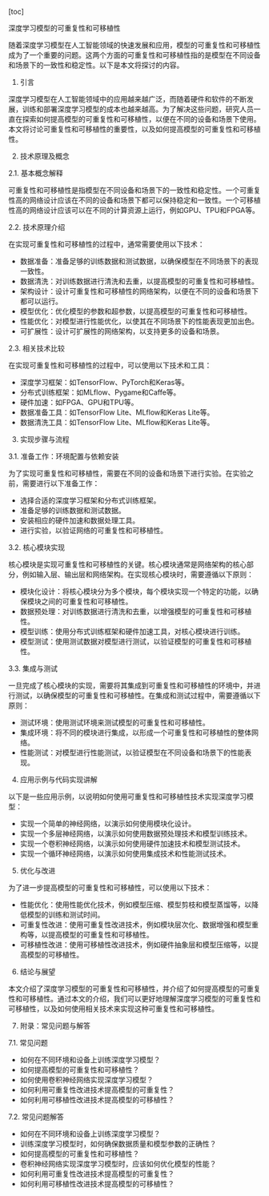 
[toc]                    
                
                
深度学习模型的可重复性和可移植性

随着深度学习模型在人工智能领域的快速发展和应用，模型的可重复性和可移植性成为了一个重要的问题。这两个方面的可重复性和可移植性指的是模型在不同设备和场景下的一致性和稳定性。以下是本文将探讨的内容。

1. 引言

深度学习模型在人工智能领域中的应用越来越广泛，而随着硬件和软件的不断发展，训练和部署深度学习模型的成本也越来越高。为了解决这些问题，研究人员一直在探索如何提高模型的可重复性和可移植性，以便在不同的设备和场景下使用。本文将讨论可重复性和可移植性的重要性，以及如何提高模型的可重复性和可移植性。

2. 技术原理及概念

2.1. 基本概念解释

可重复性和可移植性是指模型在不同设备和场景下的一致性和稳定性。一个可重复性高的网络设计应该在不同的设备和场景下都可以保持稳定和一致性。一个可移植性高的网络设计应该可以在不同的计算资源上运行，例如GPU、TPU和FPGA等。

2.2. 技术原理介绍

在实现可重复性和可移植性的过程中，通常需要使用以下技术：

- 数据准备：准备足够的训练数据和测试数据，以确保模型在不同场景下的表现一致性。
- 数据清洗：对训练数据进行清洗和去重，以提高模型的可重复性和可移植性。
- 架构设计：设计可重复性和可移植性的网络架构，以便在不同的设备和场景下都可以运行。
- 模型优化：优化模型的参数和超参数，以提高模型的可重复性和可移植性。
- 性能优化：对模型进行性能优化，以使其在不同场景下的性能表现更加出色。
- 可扩展性：设计可扩展性的网络架构，以支持更多的设备和场景。

2.3. 相关技术比较

在实现可重复性和可移植性的过程中，可以使用以下技术和工具：

- 深度学习框架：如TensorFlow、PyTorch和Keras等。
- 分布式训练框架：如MLflow、Pygame和Caffe等。
- 硬件加速：如FPGA、GPU和TPU等。
- 数据准备工具：如TensorFlow Lite、MLflow和Keras Lite等。
- 数据清洗工具：如TensorFlow Lite、MLflow和Keras Lite等。

3. 实现步骤与流程

3.1. 准备工作：环境配置与依赖安装

为了实现可重复性和可移植性，需要在不同的设备和场景下进行实验。在实验之前，需要进行以下准备工作：

- 选择合适的深度学习框架和分布式训练框架。
- 准备足够的训练数据和测试数据。
- 安装相应的硬件加速和数据处理工具。
- 进行实验，以验证网络的可重复性和可移植性。

3.2. 核心模块实现

核心模块是实现可重复性和可移植性的关键。核心模块通常是网络架构的核心部分，例如输入层、输出层和网络架构。在实现核心模块时，需要遵循以下原则：

- 模块化设计：将核心模块分为多个模块，每个模块实现一个特定的功能，以确保模块之间的可重复性和可移植性。
- 数据预处理：对训练数据进行清洗和去重，以增强模型的可重复性和可移植性。
- 模型训练：使用分布式训练框架和硬件加速工具，对核心模块进行训练。
- 模型测试：使用测试数据对模型进行测试，以验证模型的可重复性和可移植性。

3.3. 集成与测试

一旦完成了核心模块的实现，需要将其集成到可重复性和可移植性的环境中，并进行测试，以确保模型的可重复性和可移植性。在集成和测试过程中，需要遵循以下原则：

- 测试环境：使用测试环境来测试模型的可重复性和可移植性。
- 集成环境：将不同的模块进行集成，以形成一个可重复性和可移植性的整体网络。
- 性能测试：对模型进行性能测试，以验证模型在不同设备和场景下的性能表现。

4. 应用示例与代码实现讲解

以下是一些应用示例，以说明如何使用可重复性和可移植性技术实现深度学习模型：

- 实现一个简单的神经网络，以演示如何使用模块化设计。
- 实现一个多层神经网络，以演示如何使用数据预处理技术和模型训练技术。
- 实现一个卷积神经网络，以演示如何使用硬件加速技术和模型测试技术。
- 实现一个循环神经网络，以演示如何使用集成技术和性能测试技术。

5. 优化与改进

为了进一步提高模型的可重复性和可移植性，可以使用以下技术：

- 性能优化：使用性能优化技术，例如模型压缩、模型剪枝和模型蒸馏等，以降低模型的训练和测试时间。
- 可重复性改进：使用可重复性改进技术，例如模块层次化、数据增强和模型重构等，以提高模型的可重复性和可移植性。
- 可移植性改进：使用可移植性改进技术，例如硬件抽象层和模型压缩等，以提高模型的可移植性。

6. 结论与展望

本文介绍了深度学习模型的可重复性和可移植性，并介绍了如何提高模型的可重复性和可移植性。通过本文的介绍，我们可以更好地理解深度学习模型的可重复性和可移植性，以及如何使用相关技术来实现这种可重复性和可移植性。

7. 附录：常见问题与解答

7.1. 常见问题

- 如何在不同环境和设备上训练深度学习模型？
- 如何提高模型的可重复性和可移植性？
- 如何使用卷积神经网络实现深度学习模型？
- 如何利用可重复性改进技术提高模型的可重复性？
- 如何利用可移植性改进技术提高模型的可移植性？

7.2. 常见问题解答

- 如何在不同环境和设备上训练深度学习模型？
- 训练深度学习模型时，如何确保数据质量和模型参数的正确性？
- 如何提高模型的可重复性和可移植性？
- 卷积神经网络实现深度学习模型时，应该如何优化模型的性能？
- 如何利用可重复性改进技术提高模型的可重复性？
- 如何利用可移植性改进技术提高模型的可移植性？


